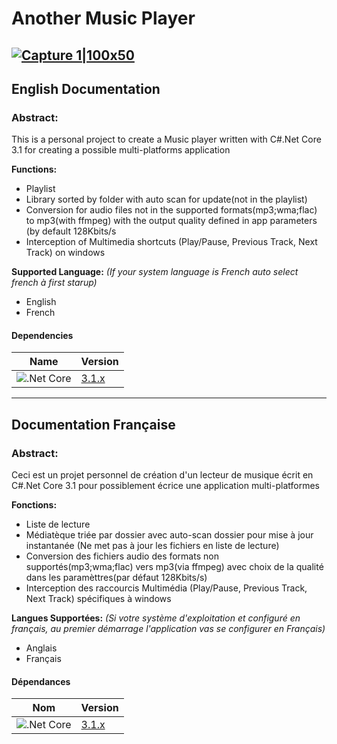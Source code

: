 # Another Music Player
[ ![Capture 1|100x50](https://github.com/LordKBX/C-.Net-Core-Media-Player/blob/master/Captures/1.png?raw=true)](https://github.com/LordKBX/C-.Net-Core-Media-Player/blob/master/Captures/1.png?raw=true)
---
## English Documentation

### Abstract:
This is a personal project to create a Music player written with C#.Net Core 3.1 for creating a possible multi-platforms application

**Functions:**
* Playlist
* Library sorted by folder with auto scan for update(not in the playlist)
* Conversion for audio files not in the supported formats(mp3;wma;flac) to mp3(with ffmpeg) with the output quality defined in app parameters (by default 128Kbits/s
* Interception of Multimedia shortcuts (Play/Pause, Previous Track, Next Track) on windows

**Supported Language:** *(If your system language is French auto select french à first starup)*
* English
* French

#### Dependencies
|Name|Version|
|---|---|
|![.Net Core](https://github.com/LordKBX/C-.Net-Core-Media-Player/blob/master/Captures/NET-Core-Logo.png?raw=true)|[3.1.x](https://dotnet.microsoft.com/download/dotnet-core/thank-you/runtime-desktop-3.1.3-windows-x64-installer)|
---
## Documentation Française

### Abstract:
Ceci est un projet personnel de création d'un lecteur de musique écrit en C#.Net Core 3.1 pour possiblement écrice une application multi-platformes

**Fonctions:**
* Liste de lecture
* Médiatèque triée par dossier avec auto-scan dossier pour mise à jour instantanée (Ne met pas à jour les fichiers en liste de lecture)
* Conversion des fichiers audio des formats non supportés(mp3;wma;flac) vers mp3(via ffmpeg) avec choix de la qualité dans les paramèttres(par défaut 128Kbits/s)
* Interception des raccourcis Multimédia (Play/Pause, Previous Track, Next Track) spécifiques à windows

**Langues Supportées:** *(Si votre système d'exploitation et configuré en français, au premier démarrage l'application vas se configurer en Français)*
* Anglais
* Français

#### Dépendances
|Nom|Version|
|---|---|
|![.Net Core](https://github.com/LordKBX/C-.Net-Core-Media-Player/blob/master/Captures/NET-Core-Logo.png?raw=true)|[3.1.x](https://dotnet.microsoft.com/download/dotnet-core/thank-you/runtime-desktop-3.1.3-windows-x64-installer)|
